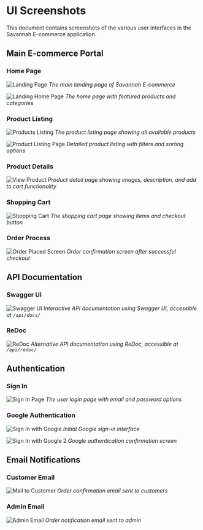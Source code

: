 # UI Screenshots

This document contains screenshots of the various user interfaces in the Savannah E-commerce application.

## Main E-commerce Portal

### Home Page
![Landing Page](screenshots/LandingPage.png)
*The main landing page of Savannah E-commerce*

![Landing Home Page](screenshots/LandingHomePage.png)
*The home page with featured products and categories*

### Product Listing
![Products Listing](screenshots/productsListing.png)
*The product listing page showing all available products*

![Product Listing Page](screenshots/productlistingpage.png)
*Detailed product listing with filters and sorting options*

### Product Details
![View Product](screenshots/viewproduct.png)
*Product detail page showing images, description, and add to cart functionality*

### Shopping Cart
![Shopping Cart](screenshots/shoppingcart.png)
*The shopping cart page showing items and checkout button*

### Order Process
![Order Placed Screen](screenshots/orderplacedscreen.png)
*Order confirmation screen after successful checkout*

## API Documentation

### Swagger UI
![Swagger UI](screenshots/swaggerscreenshot.png)
*Interactive API documentation using Swagger UI, accessible at `/api/docs/`*

### ReDoc
![ReDoc](screenshots/redocscreenshot.png)
*Alternative API documentation using ReDoc, accessible at `/api/redoc/`*

## Authentication

### Sign In
![Sign In Page](screenshots/SIgnInPage.png)
*The user login page with email and password options*

### Google Authentication
![Sign In with Google](screenshots/signInWithGoogle.png)
*Initial Google sign-in interface*

![Sign In with Google 2](screenshots/signInwithGoogle2.png)
*Google authentication confirmation screen*

## Email Notifications

### Customer Email
![Mail to Customer](screenshots/mailtocustomer.png)
*Order confirmation email sent to customers*

### Admin Email
![Admin Email](screenshots/adminemail.jpg)
*Order notification email sent to admin*
